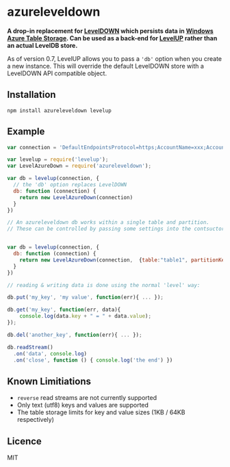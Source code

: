 # azureleveldown

**A drop-in replacement for [LevelDOWN](https://github.com/rvagg/node-leveldown) which persists data in [Windows Azure Table Storage](http://www.windowsazure.com/en-us/documentation/articles/storage-nodejs-how-to-use-table-storage/). Can be used as a back-end for [LevelUP](https://github.com/rvagg/node-levelup) rather than an actual LevelDB store.**

As of version 0.7, LevelUP allows you to pass a `'db'` option when you create a new instance. This will override the default LevelDOWN store with a LevelDOWN API compatible object. 

## Installation

```
npm install azureleveldown levelup
```

## Example

```js
var connection = 'DefaultEndpointsProtocol=https;AccountName=xxx;AccountKey=yyy'

var levelup = require('levelup');
var LevelAzureDown = require('azureleveldown');

var db = levelup(connection, {
  // the 'db' option replaces LevelDOWN
  db: function (connection) { 
    return new LevelAzureDown(connection) 
  }
})

// An azureleveldown db works within a single table and partition. 
// These can be controlled by passing some settings into the contsuctor 


var db = levelup(connection, {
  db: function (connection) { 
    return new LevelAzureDown(connection,  {table:"table1", partitionKey: "partition1"}) 
  }
})

// reading & writing data is done using the normal 'level' way:

db.put('my_key', 'my value', function(err){ ... });

db.get('my_key', function(err, data){ 
	console.log(data.key + " = " + data.value);
});

db.del('another_key', function(err){ ... });

db.readStream()
  .on('data', console.log)
  .on('close', function () { console.log('the end') })
```

## Known Limitiations

* `reverse` read streams are not currently supported
* Only text (utf8) keys and values are supported
* The table storage limits for key and value sizes (1KB / 64KB respectively)

## Licence

MIT